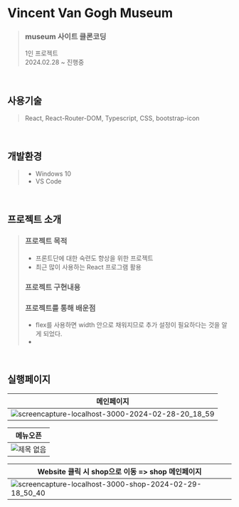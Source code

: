 # Vincent Van Gogh Museum
> ### museum 사이트 클론코딩
> 1인 프로젝트 <br>
> 2024.02.28 ~ 진행중 <br>
<br>


## 사용기술
> React, React-Router-DOM, Typescript, CSS, bootstrap-icon
<br>

## 개발환경
> - Windows 10
> - VS Code
<br>

## 프로젝트 소개
> ### 프로젝트 목적
> - 프론트단에 대한 숙련도 향상을 위한 프로젝트
> - 최근 많이 사용하는 React 프로그램 활용
> ### 프로젝트 구현내용
>
> ### 프로젝트를 통해 배운점
> - flex를 사용하면 width 안으로 채워지므로 추가 설정이 필요하다는 것을 알게 되었다.
> - 

<br>

## 실행페이지
|메인페이지|
|---|
|![screencapture-localhost-3000-2024-02-28-20_18_59](https://github.com/oyoo525/React-VincentVanGogh-clone/assets/141537487/58b5a63a-1910-4ce2-8ae7-938913281bae)|

|메뉴오픈|
|---|
|![제목 없음](https://github.com/oyoo525/React-VincentVanGogh-clone/assets/141537487/22c4ae5b-5679-48fc-93f4-14bb85af3888)|

|Website 클릭 시 shop으로 이동 => shop 메인페이지|
|---|
|![screencapture-localhost-3000-shop-2024-02-29-18_50_40](https://github.com/oyoo525/React-VincentVanGogh-clone/assets/141537487/bb24c139-971c-4d13-a89f-dcf517eceb2f)|


